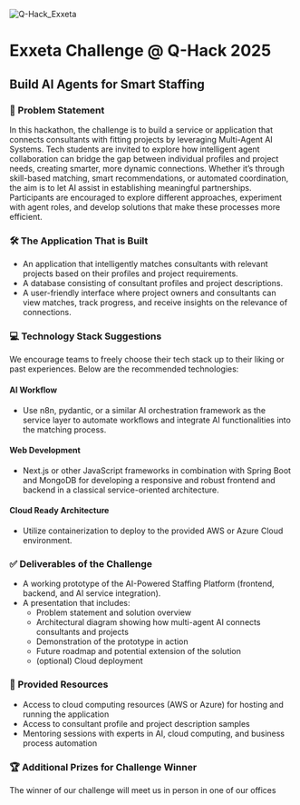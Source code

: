 ![Q-Hack_Exxeta](https://github.com/user-attachments/assets/69a476aa-6c8f-4da5-b4f2-3b79e4d1669e)

# Exxeta Challenge @ Q-Hack 2025

## Build AI Agents for Smart Staffing

### 📄 Problem Statement

In this hackathon, the challenge is to build a service or application that connects consultants with fitting projects by leveraging Multi-Agent AI Systems. Tech students are invited to explore how intelligent agent collaboration can bridge the gap between individual profiles and project needs, creating smarter, more dynamic connections. Whether it’s through skill-based matching, smart recommendations, or automated coordination, the aim is to let AI assist in establishing meaningful partnerships. Participants are encouraged to explore different approaches, experiment with agent roles, and develop solutions that make these processes more efficient.

### 🛠️ **The Application That is Built**

- An application that intelligently matches consultants with relevant projects based on their profiles and project requirements.  
- A database consisting of consultant profiles and project descriptions.  
- A user-friendly interface where project owners and consultants can view matches, track progress, and receive insights on the relevance of connections.  

### 💻 Technology Stack Suggestions

We encourage teams to freely choose their tech stack up to their liking or past experiences. Below are the recommended technologies:

#### AI Workflow

- Use n8n, pydantic, or a similar AI orchestration framework as the service layer to automate workflows and integrate AI functionalities into the matching process.  

#### Web Development

- Next.js or other JavaScript frameworks in combination with Spring Boot and MongoDB for developing a responsive and robust frontend and backend in a classical service-oriented architecture.  

#### Cloud Ready Architecture

- Utilize containerization to deploy to the provided AWS or Azure Cloud environment.  

### ✅ Deliverables of the Challenge

- A working prototype of the AI-Powered Staffing Platform (frontend, backend, and AI service integration).  
- A presentation that includes:
  - Problem statement and solution overview  
  - Architectural diagram showing how multi-agent AI connects consultants and projects  
  - Demonstration of the prototype in action  
  - Future roadmap and potential extension of the solution  
  - (optional) Cloud deployment

### 🧰 Provided Resources 

- Access to cloud computing resources (AWS or Azure) for hosting and running the application  
- Access to consultant profile and project description samples  
- Mentoring sessions with experts in AI, cloud computing, and business process automation

### 🏆 Additional Prizes for Challenge Winner

The winner of our challenge will meet us in person in one of our offices
